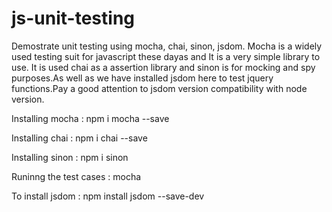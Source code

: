 # js-unit-testing
Demostrate unit testing using mocha, chai, sinon, jsdom.
Mocha is a widely used testing suit for javascript these dayas and It is a very simple library to use. It is used chai as a assertion library and sinon is for mocking and spy purposes.As well as we have installed jsdom here to test jquery functions.Pay a good attention to jsdom version compatibility with node version.

Installing mocha :
npm i mocha --save

Installing chai : 
npm i chai --save

Installing sinon :
npm i sinon

Runinng the test cases :
mocha

To install jsdom :
npm install jsdom --save-dev

